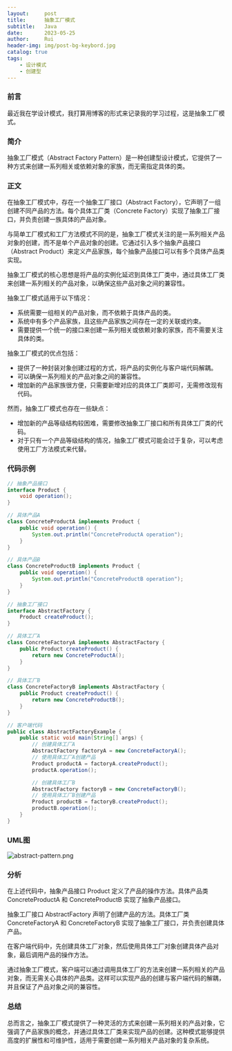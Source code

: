```yaml
---
layout:     post
title:      抽象工厂模式
subtitle:   Java
date:       2023-05-25
author:     Rui
header-img: img/post-bg-keybord.jpg
catalog: true
tags:
    - 设计模式
    - 创建型
---
```

### 前言
最近我在学设计模式，我打算用博客的形式来记录我的学习过程，这是抽象工厂模式。
### 简介
抽象工厂模式（Abstract Factory Pattern）是一种创建型设计模式，它提供了一种方式来创建一系列相关或依赖对象的家族，而无需指定具体的类。
### 正文

在抽象工厂模式中，存在一个抽象工厂接口（Abstract Factory），它声明了一组创建不同产品的方法。每个具体工厂类（Concrete Factory）实现了抽象工厂接口，并负责创建一族具体的产品对象。

与简单工厂模式和工厂方法模式不同的是，抽象工厂模式关注的是一系列相关产品对象的创建，而不是单个产品对象的创建。它通过引入多个抽象产品接口（Abstract Product）来定义产品家族，每个抽象产品接口可以有多个具体产品类实现。

抽象工厂模式的核心思想是将产品的实例化延迟到具体工厂类中，通过具体工厂类来创建一系列相关的产品对象，以确保这些产品对象之间的兼容性。

抽象工厂模式适用于以下情况：
- 系统需要一组相关的产品对象，而不依赖于具体产品的类。
- 系统中有多个产品家族，且这些产品家族之间存在一定的关联或约束。
- 需要提供一个统一的接口来创建一系列相关或依赖对象的家族，而不需要关注具体的类。

抽象工厂模式的优点包括：
- 提供了一种封装对象创建过程的方式，将产品的实例化与客户端代码解耦。
- 可以确保一系列相关的产品对象之间的兼容性。
- 增加新的产品家族很方便，只需要新增对应的具体工厂类即可，无需修改现有代码。

然而，抽象工厂模式也存在一些缺点：
- 增加新的产品等级结构较困难，需要修改抽象工厂接口和所有具体工厂类的代码。
- 对于只有一个产品等级结构的情况，抽象工厂模式可能会过于复杂，可以考虑使用工厂方法模式来代替。

### 代码示例
```java
// 抽象产品接口
interface Product {
    void operation();
}

// 具体产品A
class ConcreteProductA implements Product {
    public void operation() {
        System.out.println("ConcreteProductA operation");
    }
}

// 具体产品B
class ConcreteProductB implements Product {
    public void operation() {
        System.out.println("ConcreteProductB operation");
    }
}

// 抽象工厂接口
interface AbstractFactory {
    Product createProduct();
}

// 具体工厂A
class ConcreteFactoryA implements AbstractFactory {
    public Product createProduct() {
        return new ConcreteProductA();
    }
}

// 具体工厂B
class ConcreteFactoryB implements AbstractFactory {
    public Product createProduct() {
        return new ConcreteProductB();
    }
}

// 客户端代码
public class AbstractFactoryExample {
    public static void main(String[] args) {
        // 创建具体工厂A
        AbstractFactory factoryA = new ConcreteFactoryA();
        // 使用具体工厂A创建产品
        Product productA = factoryA.createProduct();
        productA.operation();

        // 创建具体工厂B
        AbstractFactory factoryB = new ConcreteFactoryB();
        // 使用具体工厂B创建产品
        Product productB = factoryB.createProduct();
        productB.operation();
    }
}


```
### UML图
![abstract-pattern.png](https://i.postimg.cc/VsWnqwd7/abstract-pattern.png)

### 分析
在上述代码中，抽象产品接口 Product 定义了产品的操作方法。具体产品类 ConcreteProductA 和 ConcreteProductB 实现了抽象产品接口。

抽象工厂接口 AbstractFactory 声明了创建产品的方法。具体工厂类 ConcreteFactoryA 和 ConcreteFactoryB 实现了抽象工厂接口，并负责创建具体产品。

在客户端代码中，先创建具体工厂对象，然后使用具体工厂对象创建具体产品对象，最后调用产品的操作方法。

通过抽象工厂模式，客户端可以通过调用具体工厂的方法来创建一系列相关的产品对象，而无需关心具体的产品类。这样可以实现产品的创建与客户端代码的解耦，并且保证了产品对象之间的兼容性。
### 总结
总而言之，抽象工厂模式提供了一种灵活的方式来创建一系列相关的产品对象，它强调了产品家族的概念，并通过具体工厂类来实现产品的创建。这种模式能够提供高度的扩展性和可维护性，适用于需要创建一系列相关产品对象的复杂系统。
